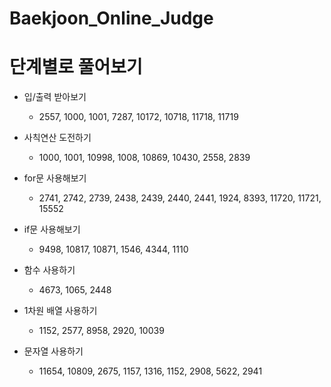 ﻿# Baekjoon_Online_Judge

단계별로 풀어보기
========
- 입/출력 받아보기
  * 2557, 1000, 1001, 7287, 10172, 10718, 11718, 11719

- 사칙연산 도전하기
  * 1000, 1001, 10998, 1008, 10869, 10430, 2558, 2839

- for문 사용해보기
  * 2741, 2742, 2739, 2438, 2439, 2440, 2441, 1924, 8393, 11720, 11721, 15552

- if문 사용해보기
  * 9498, 10817, 10871, 1546, 4344, 1110

- 함수 사용하기
  * 4673, 1065, 2448

- 1차원 배열 사용하기
  * 1152, 2577, 8958, 2920, 10039

- 문자열 사용하기
  * 11654, 10809, 2675, 1157, 1316, 1152, 2908, 5622, 2941
